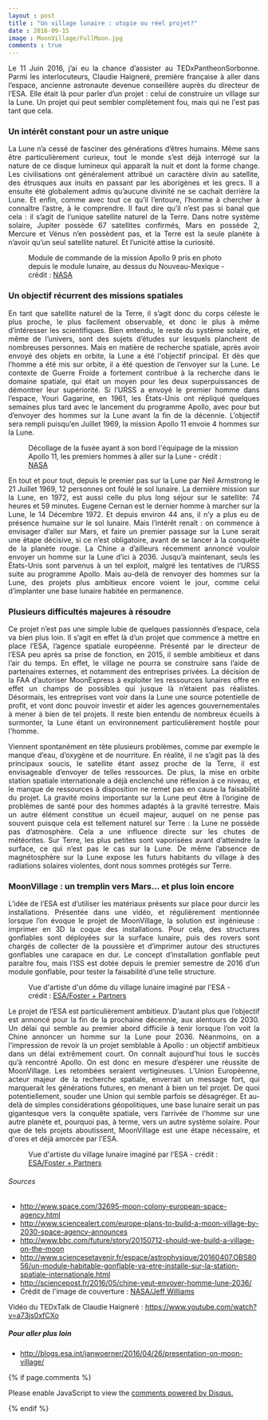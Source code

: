 ```yaml
---
layout : post
title : "Un village lunaire : utopie ou réel projet?"
date : 2016-09-15
image : MoonVillage/FullMoon.jpg
comments : true
---
```


<p class="intro" style="text-align: justify;"><span class="dropcap">L</span>e 11 Juin 2016, j’ai eu la chance d’assister au TEDxPantheonSorbonne. Parmi les interlocuteurs, Claudie Haigneré, première française à aller dans l’espace, ancienne astronaute devenue conseillère auprès du directeur de l’ESA. Elle était là pour parler d’un projet : celui de construire un village sur la Lune. Un projet qui peut sembler complètement fou, mais qui ne l'est pas tant que cela.</p>

### Un intérêt constant pour un astre unique

<p style="text-align: justify;">La Lune n’a cessé de fasciner des générations d’êtres humains. Même sans être particulièrement curieux, tout le monde s’est déjà interrogé sur la nature de ce disque lumineux qui apparaît la nuit et dont la forme change. Les civilisations ont généralement attribué un caractère divin au satellite, des étrusques aux inuits en passant par les aborigènes et les grecs. Il a ensuite été globalement admis qu’aucune divinité ne se cachait derrière la Lune. Et enfin, comme avec tout ce qu’il l’entoure, l’homme à chercher à connaître l’astre, à le comprendre. Il faut dire qu’il n’est pas si banal que cela : il s’agit de l’unique satellite naturel de la Terre. Dans notre système solaire, Jupiter possède 67 satellites confirmés, Mars en possède 2, Mercure et Vénus n’en possèdent pas, et la Terre est la seule planète à n’avoir qu’un seul satellite naturel. Et l’unicité attise la curiosité.</p>

<figure>
	<img src="{{ '/assets/img/MoonVillage/Apollo9.jpg' | prepend: site.baseurl }}" alt=""> 
	<figcaption>Module de commande de la mission Apollo 9 pris en photo depuis le module lunaire, au dessus du Nouveau-Mexique - crédit : <a href="http://images.nasa.gov/#/details-as09-24-3657.html">NASA</a></figcaption>
</figure>

### Un objectif récurrent des missions spatiales

<p style="text-align: justify;">En tant que satellite naturel de la Terre, il s’agit donc du corps céleste le plus proche, le plus facilement observable, et donc le plus à même d’intéresser les scientifiques. Bien entendu, le reste du système solaire, et même de l’univers, sont des sujets d’études sur lesquels planchent de nombreuses personnes. Mais en matière de recherche spatiale, après avoir envoyé des objets en orbite, la Lune a été l'objectif principal. Et dès que l’homme a été mis sur orbite, il a été question de l’envoyer sur la Lune. Le contexte de Guerre Froide a fortement contribué à la recherche dans le domaine spatiale, qui était un moyen pour les deux superpuissances de démontrer leur supériorité. Si l’URSS a envoyé le premier homme dans l’espace, Youri Gagarine, en 1961, les États-Unis ont répliqué quelques semaines plus tard avec le lancement du programme Apollo, avec pour but d’envoyer des hommes sur la Lune avant la fin de la décennie. L’objectif sera rempli puisqu’en Juillet 1969, la mission Apollo 11 envoie 4 hommes sur la Lune.</p>

<figure>
	<img src="{{ '/assets/img/MoonVillage/DecollageApollo11.jpg' | prepend: site.baseurl }}" alt=""> 
	<figcaption>Décollage de la fusée ayant à son bord l'équipage de la mission Apollo 11, les premiers hommes à aller sur la Lune - crédit : <a href="http://images.nasa.gov/#/details-6900558.html">NASA</a></figcaption>
</figure>

<p style="text-align: justify;">En tout et pour tout, depuis le premier pas sur la Lune par Neil Armstrong le 21 Juillet 1969, 12 personnes ont foulé le sol lunaire. La dernière mission sur la Lune, en 1972, est aussi celle du plus long séjour sur le satellite: 74 heures et 59 minutes. Eugene Cernan est le dernier homme à marcher sur la Lune, le 14 Décembre 1972. Et depuis environ 44 ans, il n’y a plus eu de présence humaine sur le sol lunaire. Mais l’intérêt renaît : on commence à envisager d’aller sur Mars, et faire un premier passage sur la Lune serait une étape décisive, si ce n’est obligatoire, avant de se lancer à la conquête de la planète rouge. La Chine a d’ailleurs récemment annoncé vouloir envoyer un homme sur la Lune d’ici à 2036. Jusqu’à maintenant, seuls les États-Unis sont parvenus à un tel exploit, malgré les tentatives de l’URSS suite au programme Apollo. Mais au-delà de renvoyer des hommes sur la Lune, des projets plus ambitieux encore voient le jour, comme celui d’implanter une base lunaire habitée en permanence.</p>

### Plusieurs difficultés majeures à résoudre

<p style="text-align: justify;">Ce projet n’est pas une simple lubie de quelques passionnés d’espace, cela va bien plus loin. Il s’agit en effet là d’un projet que commence à mettre en place l’ESA, l’agence spatiale européenne. Présenté par le directeur de l’ESA peu après sa prise de fonction, en 2015, il semble ambitieux et dans l’air du temps. En effet, le village ne pourra se construire sans l’aide de partenaires externes, et notamment des entreprises privées. La décision de la FAA d’autoriser MoonExpress à exploiter les ressources lunaires offre en effet un champs de possibles qui jusque là n’étaient pas réalistes. Désormais, les entreprises vont voir dans la Lune une source potentielle de profit, et vont donc pouvoir investir et aider les agences gouvernementales à mener à bien de tel projets. Il reste bien entendu de nombreux écueils à surmonter, la Lune étant un environnement particulièrement hostile pour l'homme.</p>

<p style="text-align: justify;">Viennent spontanément en tête plusieurs problèmes, comme par exemple le manque d’eau, d’oxygène et de nourriture. En réalité, il ne s’agit pas là des principaux soucis, le satellite étant assez proche de la Terre, il est envisageable d’envoyer de telles ressources. De plus, la mise en orbite station spatiale internationale a déjà enclenché une réflexion à ce niveau, et le manque de ressources à disposition ne remet pas en cause la faisabilité du projet. La gravité moins importante sur la Lune peut être à l’origine de problèmes de santé pour des hommes adaptés à la gravité terrestre. Mais un autre élément constitue un écueil majeur, auquel on ne pense pas souvent puisque cela est tellement naturel sur Terre : la Lune ne possède pas d’atmosphère. Cela a une influence directe sur les chutes de météorites. Sur Terre, les plus petites sont vaporisées avant d’atteindre la surface, ce qui n’est pas le cas sur la Lune. De même l’absence de magnétosphère sur la Lune expose les futurs habitants du village à des radiations solaires violentes, dont nous sommes protégés sur Terre.</p>

### MoonVillage : un tremplin vers Mars… et plus loin encore

<p style="text-align: justify;">L’idée de l’ESA est d’utiliser les matériaux présents sur place pour durcir les installations. Présentée dans une vidéo, et régulièrement mentionnée lorsque l’on évoque le projet de MoonVillage, la solution est ingénieuse : imprimer en 3D la coque des installations. Pour cela, des structures gonflables sont déployées sur la surface lunaire, puis des rovers sont chargés de collecter de la poussière et d’imprimer autour des structures gonflables une carapace en dur. Le concept d’installation gonflable peut paraître fou, mais l’ISS est dotée depuis le premier semestre de 2016 d’un module gonflable, pour tester la faisabilité d’une telle structure.</p>

<figure>
	<img src="{{ '/assets/img/MoonVillage/LunarBase.jpg' | prepend: site.baseurl }}" alt=""> 
	<figcaption>Vue d'artiste d'un dôme du village lunaire imaginé par l'ESA - crédit : <a href="http://www.esa.int/spaceinimages/Images/2013/01/Lunar_base_made_with_3D_printing">ESA/Foster + Partners</a></figcaption>
</figure>

<p style="text-align: justify;">Le projet de l’ESA est particulièrement ambitieux. D’autant plus que l’objectif est annoncé pour la fin de la prochaine décennie, aux alentours de 2030. Un délai qui semble au premier abord difficile à tenir lorsque l’on voit la Chine annoncer un homme sur la Lune pour 2036. Néanmoins, on a l'impression de revoir là un projet semblable à Apollo : un objectif ambitieux dans un délai extrêmement court. On connaît aujourd’hui tous le succès qu’à rencontré Apollo. On est donc en mesure d’espérer une réussite de MoonVillage. Les retombées seraient vertigineuses. L’Union Européenne, acteur majeur de la recherche spatiale, enverrait un message fort, qui marquerait les générations futures, en menant à bien un tel projet. De quoi potentiellement, souder une Union qui semble parfois se désagréger. Et au-delà de simples considérations géopolitiques, une base lunaire serait un pas gigantesque vers la conquête spatiale, vers l’arrivée de l’homme sur une autre planète et, pourquoi pas, à terme, vers un autre système solaire. Pour que de tels projets aboutissent, MoonVillage est une étape nécessaire, et d'ores et déjà amorcée par l'ESA.</p>

<figure>
	<img src="{{ '/assets/img/MoonVillage/MultiDomeBase.jpg' | prepend: site.baseurl }}" alt=""> 
	<figcaption>Vue d'artiste du village lunaire imaginé par l'ESA - crédit : <a href="http://www.esa.int/spaceinimages/Images/2013/01/Multi-dome_base_being_constructed">ESA/Foster + Partners</a></figcaption>
</figure>

###### Sources
* <a href="http://www.space.com/32695-moon-colony-european-space-agency.html">http://www.space.com/32695-moon-colony-european-space-agency.html</a>
* <a href="http://www.sciencealert.com/europe-plans-to-build-a-moon-village-by-2030-space-agency-announces">http://www.sciencealert.com/europe-plans-to-build-a-moon-village-by-2030-space-agency-announces</a>
* <a href="http://www.bbc.com/future/story/20150712-should-we-build-a-village-on-the-moon">http://www.bbc.com/future/story/20150712-should-we-build-a-village-on-the-moon</a>
* <a href="http://www.sciencesetavenir.fr/espace/astrophysique/20160407.OBS8056/un-module-habitable-gonflable-va-etre-installe-sur-la-station-spatiale-internationale.html">http://www.sciencesetavenir.fr/espace/astrophysique/20160407.OBS8056/un-module-habitable-gonflable-va-etre-installe-sur-la-station-spatiale-internationale.html</a>
* <a href="http://sciencepost.fr/2016/05/chine-veut-envoyer-homme-lune-2036/">http://sciencepost.fr/2016/05/chine-veut-envoyer-homme-lune-2036/</a>
* Crédit de l'image de couverture : <a href="http://www.esa.int/spaceinimages/Images/2016/08/Full_Moon">NASA/Jeff Williams</a>

<p> Vidéo du TEDxTalk de Claudie Haigneré : <a href="https://www.youtube.com/watch?v=a73js0xfCXo">https://www.youtube.com/watch?v=a73js0xfCXo</a></p>

##### Pour aller plus loin
* <a href="http://blogs.esa.int/janwoerner/2016/04/26/presentation-on-moon-village/">http://blogs.esa.int/janwoerner/2016/04/26/presentation-on-moon-village/</a>

{% if page.comments %}
<div id="disqus_thread"></div>
<script>

/**
 *  RECOMMENDED CONFIGURATION VARIABLES: EDIT AND UNCOMMENT THE SECTION BELOW TO INSERT DYNAMIC VALUES FROM YOUR PLATFORM OR CMS.
 *  LEARN WHY DEFINING THESE VARIABLES IS IMPORTANT: https://disqus.com/admin/universalcode/#configuration-variables */
/*
var disqus_config = function () {
    this.page.url = http://www.charlesgabouleaud.fr/blog/village-lunaire-utopie-ou-realite/;  // Replace PAGE_URL with your page's canonical URL variable
    this.page.identifier = PAGE_IDENTIFIER; // Replace PAGE_IDENTIFIER with your page's unique identifier variable
};
*/
(function() { // DON'T EDIT BELOW THIS LINE
    var d = document, s = d.createElement('script');
    s.src = '//charlesgabouleaud-fr.disqus.com/embed.js';
    s.setAttribute('data-timestamp', +new Date());
    (d.head || d.body).appendChild(s);
})();
</script>
<noscript>Please enable JavaScript to view the <a href="https://disqus.com/?ref_noscript">comments powered by Disqus.</a></noscript>
                                    
{% endif %}
